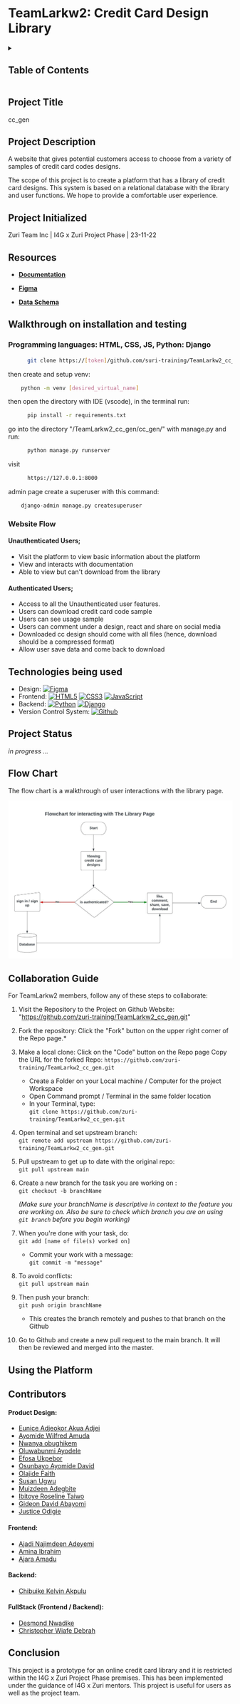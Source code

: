 # TeamLarkw2: Credit Card Design Library

<details>
  <summary>
    <h2>Table of Contents</h2>
</summary>

* [Project Title](#Project-Title)
* [Project Description](#project-description)
* [Project Initialized](#project-init)
* [Resources](#resources)
* [Website Flow](#website-flow)
* [Technologies Being Used](#technologies-being-used)
* [Project Status](#project-status)
* [Collaboration Guide](#collaboration-guide)

</details>

## Project Title
cc_gen


## Project Description
A website that gives potential customers access to choose from a variety of samples of credit card codes designs.

The scope of this project is to create a platform that has a library of credit card designs. This system is based on a relational database with the library and user functions. We hope to provide a comfortable user experience.



## Project Initialized
Zuri Team Inc | I4G x Zuri Project Phase | 23-11-22



## Resources
* **[Documentation](https://drive.google.com/drive/folders/1puYJRBkcoKoBl-G9E6phRmm7L2QVlSIu?usp=share_link)** 

* **[Figma](https://www.figma.com/file/E9zyqSTFxLFSjsjSfctXp8/Team-Larkw2?node-id=0%3A1&t=axqIXMRC9v8pzMe6-1)**

* **[Data Schema](https://github.com/Desmonlixo/cc_gen/blob/main/Milestone_1/Data_Schema/data_schema_TeamLarkw2.jpeg)**



## Walkthrough on installation and testing
### Programming languages: HTML, CSS, JS, Python: Django
```sh
      git clone https://[token]/github.com/suri-training/TeamLarkw2_cc_gen.git
```

then create and setup venv:
```sh
    python -m venv [desired_virtual_name]
```

then open the directory with IDE (vscode), in the terminal run:
```sh
      pip install -r requirements.txt
```
go into the directory "/TeamLarkw2_cc_gen/cc_gen/" with manage.py and run:
```sh
      python manage.py runserver
```
visit
```sh
      https://127.0.0.1:8000
```

admin page create a superuser with this command:
```sh
    django-admin manage.py createsuperuser
```

### Website Flow
#### Unauthenticated Users;

* Visit the platform to view basic information about the platform
* View and interacts with documentation
* Able to view but can't download from the library

#### Authenticated Users;
* Access to all the Unauthenticated user features.
* Users can download credit card code sample
* Users can see usage sample
* Users can comment under a design, react and share on social media
* Downloaded cc design should come with all files (hence, download should be a compressed format)
* Allow user save data and come back to download


## Technologies being used
* Design: <a href="https://www.figma.com/" target="_blank" rel="noreferrer"><img src="https://raw.githubusercontent.com/danielcranney/readme-generator/main/public/icons/skills/figma-colored.svg" width="36" height="36" alt="Figma" /></a>
* Frontend: <a href="https://developer.mozilla.org/en-US/docs/Glossary/HTML5" target="_blank" rel="noreferrer"><img src="https://raw.githubusercontent.com/danielcranney/readme-generator/main/public/icons/skills/html5-colored.svg" width="36" height="36" alt="HTML5" /></a>
	<a href="https://www.w3.org/TR/CSS/#css" target="_blank" rel="noreferrer"><img src="https://raw.githubusercontent.com/danielcranney/readme-generator/main/public/icons/skills/css3-colored.svg" width="36" height="36" alt="CSS3" /></a>
	<a href="https://developer.mozilla.org/en-US/docs/Web/JavaScript" target="_blank" rel="noreferrer"><img src="https://raw.githubusercontent.com/danielcranney/readme-generator/main/public/icons/skills/javascript-colored.svg" width="36" height="36" alt="JavaScript" /></a>
* Backend: <a href="https://www.python.org/" target="_blank" rel="noreferrer"><img src="https://raw.githubusercontent.com/danielcranney/readme-generator/main/public/icons/skills/python-colored.svg" width="36" height="36" alt="Python" /></a>
   <a href="https://www.djangoproject.com/" target="_blank" rel="noreferrer"><img src="https://verbose-equals-true.gitlab.io/django-postgres-vue-gitlab-ecs/django.jpg" width="36" height="36" alt="Django"/></a>
* Version Control System: <a href="https://www.github.com/" target="_blank" rel="noreferrer"><img src="https://github.githubassets.com/images/modules/logos_page/GitHub-Mark.png" width="36" height="36" alt="Github"/></a>

## Project Status
  _in progress ..._


## Flow Chart

The flow chart is a walkthrough of user interactions with the library page.
<p align="center">
  <img src="https://github.com/Desmonlixo/cc_gen/blob/main/Milestone_1/Library_page_flow_chart/Library_page_flowchart_TeamLarkw2.jpeg" alt="flowchart_library_page">
</p>


## Collaboration Guide
For TeamLarkw2 members, follow any of these steps to collaborate:

1. Visit the Repository to the Project on Github Website: "https://github.com/zuri-training/TeamLarkw2_cc_gen.git" <br/>

2. Fork the repository: Click the "Fork" button on the upper right corner of the Repo page.* <br/>

3. Make a local clone: 
     Click on the "Code" button on the Repo page 
     Copy the URL for the forked Repo:
     `https://github.com/zuri-training/TeamLarkw2_cc_gen.git`

     - Create a Folder on your Local machine / Computer for 
    the project Workspace <br/>
     - Open Command prompt / Terminal in the same folder location <br/>
     - In your Terminal, type: <br/>
        `git clone https://github.com/zuri-training/TeamLarkw2_cc_gen.git`

4. Open terminal and set upstream branch: <br/>
    `git remote add upstream https://github.com/zuri-training/TeamLarkw2_cc_gen.git`

5. Pull upstream to get up to date with the original repo:<br/>
    `git pull upstream main`

6. Create a new branch for the task you are working on :<br/>
    `git checkout -b branchName`<br/>

    *(Make sure your branchName is descriptive in context to the feature you are working on. Also be sure to check which branch you are on using `git branch` before you begin working)*

7. When you're done with your task, do:<br/>
    `git add [name of file(s) worked on]`<br/>
   - Commit your work with a message:<br/>
   `git commit -m "message"`
8. To avoid conflicts:<br/>
    `git pull upstream main`
9. Then push your branch:<br/>
    `git push origin branchName` 
    
    - This creates the branch remotely and pushes to that branch on the Github
10. Go to Github and create a new pull request to the main branch. It will then be reviewed and merged into the master.


## Using the Platform

## Contributors

#### Product Design:

- [Eunice Adjeokor Akua Adjei](github.com/UniceAdjei)
- [Ayomide Wilfred Amuda](github.com/fortknux)
- [Nwanya obughikem](https://github.com/ObyUjunwa)
- [Oluwabunmi Ayodele](https://github.com/Deedah-beloved)
- [Efosa Ukpebor](https://github.com/Mazi.efosa) 
- [Osunbayo Ayomide David](https://github.com/OsunbayoA)
- [Olajide Faith](https://github.com/Olushewa)
- [Susan Ugwu](https://github.com/Suziee-designs)
- [Muizdeen Adegbite](https://github.com/king-yosi)
- [Ibitoye Roseline Taiwo](https://github.com/Roselinez)
- [Gideon David Abayomi](https://github.com/davidic2166)
- [Justice Odigie](https://github.com/szyCrypt)

#### Frontend:
- [Ajadi Najimdeen Adeyemi](github.com/StarGaming1)
- [Amina Ibrahim](https://github.com/Amina-ibm)
- [Ajara Amadu](https://github.com/aj-sys)

#### Backend:
- [Chibuike Kelvin Akpulu](https://github.com/Klvxn)


#### FullStack (Frontend / Backend):
- [Desmond Nwadike](https://github.com/Desmonlixo)
- [Christopher Wiafe Debrah](github.com/askdebb)



## Conclusion
This project is a prototype for an online credit card library and it is restricted within the I4G x Zuri Project Phase premises. This has been implemented under the guidance of I4G x Zuri mentors. This project is useful for users as well as the project team.
